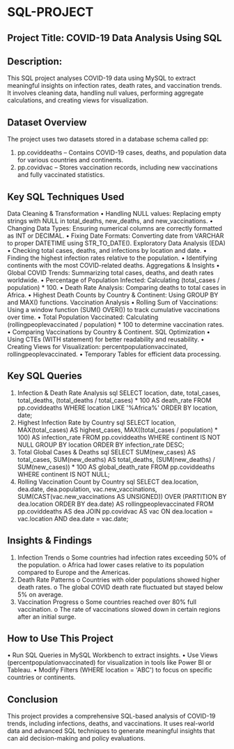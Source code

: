 # SQL-PROJECT
## Project Title: COVID-19 Data Analysis Using SQL
## Description:
This SQL project analyses COVID-19 data using MySQL to extract meaningful insights on infection rates, death rates, and vaccination trends. It involves cleaning data, handling null values, performing aggregate calculations, and creating views for visualization.

## Dataset Overview
The project uses two datasets stored in a database schema called pp:
1.	pp.coviddeaths – Contains COVID-19 cases, deaths, and population data for various countries and continents.
2.	pp.covidvac – Stores vaccination records, including new vaccinations and fully vaccinated statistics.

 ## Key SQL Techniques Used
 Data Cleaning & Transformation
•	Handling NULL values: Replacing empty strings with NULL in total_deaths, new_deaths, and new_vaccinations.
•	Changing Data Types: Ensuring numerical columns are correctly formatted as INT or DECIMAL.
•	Fixing Date Formats: Converting date from VARCHAR to proper DATETIME using STR_TO_DATE().
 Exploratory Data Analysis (EDA)
•	Checking total cases, deaths, and infections by location and date.
•	Finding the highest infection rates relative to the population.
•	Identifying continents with the most COVID-related deaths.
 Aggregations & Insights
•	Global COVID Trends: Summarizing total cases, deaths, and death rates worldwide.
•	Percentage of Population Infected: Calculating (total_cases / population) * 100.
•	Death Rate Analysis: Comparing deaths to total cases in Africa.
•	Highest Death Counts by Country & Continent: Using GROUP BY and MAX() functions.
 Vaccination Analysis
•	Rolling Sum of Vaccinations: Using a window function (SUM() OVER()) to track cumulative vaccinations over time.
•	Total Population Vaccinated: Calculating (rollingpeoplevaccinated / population) * 100 to determine vaccination rates.
•	Comparing Vaccinations by Country & Continent.
 SQL Optimization
•	Using CTEs (WITH statement) for better readability and reusability.
•	Creating Views for Visualization: percentpopulationvaccinated, rollingpeoplevaccinated.
•	Temporary Tables for efficient data processing.

## Key SQL Queries
1.	Infection & Death Rate Analysis 
sql
SELECT location, date, total_cases, total_deaths, 
       (total_deaths / total_cases) * 100 AS death_rate
FROM pp.coviddeaths
WHERE location LIKE '%Africa%'
ORDER BY location, date;
2.	Highest Infection Rate by Country 
sql
SELECT location, MAX(total_cases) AS highest_cases, 
       MAX((total_cases / population) * 100) AS infection_rate
FROM pp.coviddeaths
WHERE continent IS NOT NULL
GROUP BY location
ORDER BY infection_rate DESC;
3.	Total Global Cases & Deaths 
sql
SELECT SUM(new_cases) AS total_cases, 
       SUM(new_deaths) AS total_deaths, 
       (SUM(new_deaths) / SUM(new_cases)) * 100 AS global_death_rate
FROM pp.coviddeaths
WHERE continent IS NOT NULL;
4.	Rolling Vaccination Count by Country 
sql
SELECT dea.location, dea.date, dea.population, vac.new_vaccinations, 
       SUM(CAST(vac.new_vaccinations AS UNSIGNED)) 
       OVER (PARTITION BY dea.location ORDER BY dea.date) AS rollingpeoplevaccinated
FROM pp.coviddeaths AS dea
JOIN pp.covidvac AS vac 
    ON dea.location = vac.location AND dea.date = vac.date;

 ## Insights & Findings
1.	Infection Trends
o	Some countries had infection rates exceeding 50% of the population.
o	Africa had lower cases relative to its population compared to Europe and the Americas.
2.	Death Rate Patterns
o	Countries with older populations showed higher death rates.
o	The global COVID death rate fluctuated but stayed below 5% on average.
3.	Vaccination Progress
o	Some countries reached over 80% full vaccination.
o	The rate of vaccinations slowed down in certain regions after an initial surge.

 ## How to Use This Project
•	Run SQL Queries in MySQL Workbench to extract insights.
•	Use Views (percentpopulationvaccinated) for visualization in tools like Power BI or Tableau.
•	Modify Filters (WHERE location = 'ABC') to focus on specific countries or continents.

 
 ## Conclusion
This project provides a comprehensive SQL-based analysis of COVID-19 trends, including infections, deaths, and vaccinations. It uses real-world data and advanced SQL techniques to generate meaningful insights that can aid decision-making and policy evaluations.
